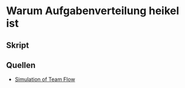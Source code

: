 # Warum Aufgabenverteilung heikel ist

## Skript

## Quellen

- [Simulation of Team Flow](https://www.youtube.com/watch?v=bhpQKA9XYcE)